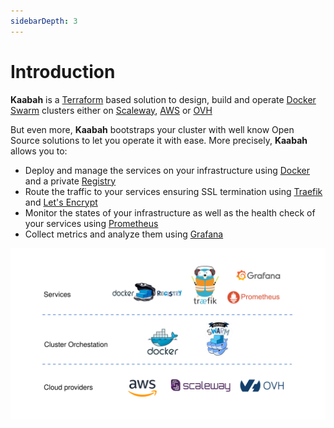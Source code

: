 ```yaml
---
sidebarDepth: 3
---
```


# Introduction

**Kaabah** is a [Terraform](https://www.terraform.io/) based solution to design, build and operate [Docker Swarm](https://docs.docker.com/engine/swarm/) clusters either on [Scaleway](https://www.scaleway.com/), [AWS](https://aws.amazon.com) or [OVH](https://www.ovh.com)

But even more, **Kaabah** bootstraps your cluster with well know Open Source solutions to let you operate it with ease. More precisely, **Kaabah** allows you to:
* Deploy and manage the services on your infrastructure using [Docker](https://www.docker.com/) and a private [Registry](https://docs.docker.com/registry/) 
* Route the traffic to your services ensuring SSL termination using [Traefik](https://traefik.io) and [Let's Encrypt](https://letsencrypt.org/)
* Monitor the states of your infrastructure as well as the health check of your services using [Prometheus](https://prometheus.io/)
* Collect metrics and analyze them using [Grafana](https://grafana.com/)
  
![Kaabah overview](./../assets/kaabah-overview.svg)

